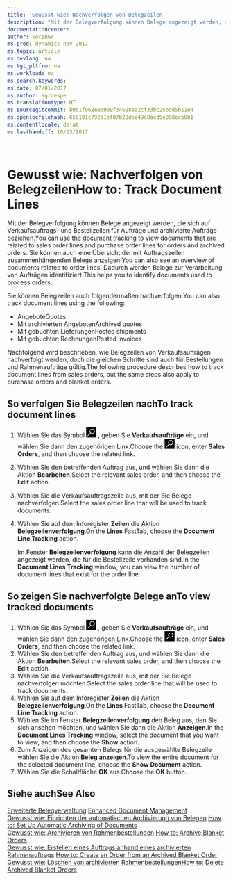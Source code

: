 ```yaml
---
title: 'Gewusst wie: Nachverfolgen von Belegzeilen'
description: "Mit der Belegverfolgung können Belege angezeigt werden, die sich auf Verkaufsauftrags- und Bestellzeilen für Aufträge und archivierte Aufträge beziehen. Sie können auch eine Übersicht der mit Auftragszeilen zusammenhängenden Belege anzeigen."
documentationcenter: 
author: SorenGP
ms.prod: dynamics-nav-2017
ms.topic: article
ms.devlang: na
ms.tgt_pltfrm: na
ms.workload: na
ms.search.keywords: 
ms.date: 07/01/2017
ms.author: sgroespe
ms.translationtype: HT
ms.sourcegitcommit: b9b1f062ee6009f34698ea2cf33bc25bdd5b11e4
ms.openlocfilehash: 655191c792a1ef07b28dbe49c8acd5e098ecb0b1
ms.contentlocale: de-at
ms.lasthandoff: 10/23/2017

---
```

# <a name="how-to-track-document-lines"></a><span data-ttu-id="5f8e0-104">Gewusst wie: Nachverfolgen von Belegzeilen</span><span class="sxs-lookup"><span data-stu-id="5f8e0-104">How to: Track Document Lines</span></span>
<span data-ttu-id="5f8e0-105">Mit der Belegverfolgung können Belege angezeigt werden, die sich auf Verkaufsauftrags- und Bestellzeilen für Aufträge und archivierte Aufträge beziehen.</span><span class="sxs-lookup"><span data-stu-id="5f8e0-105">You can use the document tracking to view documents that are related to sales order lines and purchase order lines for orders and archived orders.</span></span> <span data-ttu-id="5f8e0-106">Sie können auch eine Übersicht der mit Auftragszeilen zusammenhängenden Belege anzeigen.</span><span class="sxs-lookup"><span data-stu-id="5f8e0-106">You can also see an overview of documents related to order lines.</span></span> <span data-ttu-id="5f8e0-107">Dadurch werden Belege zur Verarbeitung von Aufträgen identifiziert.</span><span class="sxs-lookup"><span data-stu-id="5f8e0-107">This helps you to identify documents used to process orders.</span></span>  

<span data-ttu-id="5f8e0-108">Sie können Belegzeilen auch folgendermaßen nachverfolgen:</span><span class="sxs-lookup"><span data-stu-id="5f8e0-108">You can also track document lines using the following:</span></span>  

- <span data-ttu-id="5f8e0-109">Angebote</span><span class="sxs-lookup"><span data-stu-id="5f8e0-109">Quotes</span></span>  
- <span data-ttu-id="5f8e0-110">Mit archivierten Angeboten</span><span class="sxs-lookup"><span data-stu-id="5f8e0-110">Archived quotes</span></span>  
- <span data-ttu-id="5f8e0-111">Mit gebuchten Lieferungen</span><span class="sxs-lookup"><span data-stu-id="5f8e0-111">Posted shipments</span></span>  
- <span data-ttu-id="5f8e0-112">Mit gebuchten Rechnungen</span><span class="sxs-lookup"><span data-stu-id="5f8e0-112">Posted invoices</span></span>  

<span data-ttu-id="5f8e0-113">Nachfolgend wird beschrieben, wie Belegzeilen von Verkaufsaufträgen nachverfolgt werden, doch die gleichen Schritte sind auch für Bestellungen und Rahmenaufträge gültig.</span><span class="sxs-lookup"><span data-stu-id="5f8e0-113">The following procedure describes how to track document lines from sales orders, but the same steps also apply to purchase orders and blanket orders.</span></span>  

## <a name="to-track-document-lines"></a><span data-ttu-id="5f8e0-114">So verfolgen Sie Belegzeilen nach</span><span class="sxs-lookup"><span data-stu-id="5f8e0-114">To track document lines</span></span>  

1.  <span data-ttu-id="5f8e0-115">Wählen Sie das Symbol ![Nach Seite oder Bericht suchen](../../media/ui-search/search_small.png "Nach Seite oder Bericht suchen") , geben Sie **Verkaufsaufträge** ein, und wählen Sie dann den zugehörigen Link.</span><span class="sxs-lookup"><span data-stu-id="5f8e0-115">Choose the ![Search for Page or Report](../../media/ui-search/search_small.png "Search for Page or Report icon") icon, enter **Sales Orders**, and then choose the related link.</span></span>  
2.  <span data-ttu-id="5f8e0-116">Wählen Sie den betreffenden Auftrag aus, und wählen Sie dann die Aktion **Bearbeiten**.</span><span class="sxs-lookup"><span data-stu-id="5f8e0-116">Select the relevant sales order, and then choose the **Edit** action.</span></span>  
3.  <span data-ttu-id="5f8e0-117">Wählen Sie die Verkaufsauftragszeile aus, mit der Sie Belege nachverfolgen.</span><span class="sxs-lookup"><span data-stu-id="5f8e0-117">Select the sales order line that will be used to track documents.</span></span>  
4.  <span data-ttu-id="5f8e0-118">Wählen Sie auf dem Inforegister **Zeilen** die Aktion **Belegzeilenverfolgung**.</span><span class="sxs-lookup"><span data-stu-id="5f8e0-118">On the **Lines** FastTab, choose the **Document Line Tracking** action.</span></span>  

    <span data-ttu-id="5f8e0-119">Im Fenster **Belegzeilenverfolgung** kann die Anzahl der Belegzeilen angezeigt werden, die für die Bestellzeile vorhanden sind.</span><span class="sxs-lookup"><span data-stu-id="5f8e0-119">In the **Document Lines Tracking** window, you can view the number of document lines that exist for the order line.</span></span>  

## <a name="to-view-tracked-documents"></a><span data-ttu-id="5f8e0-120">So zeigen Sie nachverfolgte Belege an</span><span class="sxs-lookup"><span data-stu-id="5f8e0-120">To view tracked documents</span></span>  

1.  <span data-ttu-id="5f8e0-121">Wählen Sie das Symbol ![Nach Seite oder Bericht suchen](../../media/ui-search/search_small.png "Nach Seite oder Bericht suchen") , geben Sie **Verkaufsaufträge** ein, und wählen Sie dann den zugehörigen Link.</span><span class="sxs-lookup"><span data-stu-id="5f8e0-121">Choose the ![Search for Page or Report](../../media/ui-search/search_small.png "Search for Page or Report icon") icon, enter **Sales Orders**, and then choose the related link.</span></span>  
2.  <span data-ttu-id="5f8e0-122">Wählen Sie den betreffenden Auftrag aus, und wählen Sie dann die Aktion **Bearbeiten**.</span><span class="sxs-lookup"><span data-stu-id="5f8e0-122">Select the relevant sales order, and then choose the **Edit** action.</span></span>  
3.  <span data-ttu-id="5f8e0-123">Wählen Sie die Verkaufsauftragszeile aus, mit der Sie Belege nachverfolgen möchten.</span><span class="sxs-lookup"><span data-stu-id="5f8e0-123">Select the sales order line that will be used to track documents.</span></span>  
4.  <span data-ttu-id="5f8e0-124">Wählen Sie auf dem Inforegister **Zeilen** die Aktion **Belegzeilenverfolgung**.</span><span class="sxs-lookup"><span data-stu-id="5f8e0-124">On the **Lines** FastTab, choose the **Document Line Tracking** action.</span></span>  
5.  <span data-ttu-id="5f8e0-125">Wählen Sie im Fenster **Belegzeilenverfolgung** den Beleg aus, den Sie sich ansehen möchten, und wählen Sie dann die Aktion **Anzeigen**.</span><span class="sxs-lookup"><span data-stu-id="5f8e0-125">In the **Document Lines Tracking** window, select the document that you want to view, and then choose the **Show** action.</span></span>  
6.  <span data-ttu-id="5f8e0-126">Zum Anzeigen des gesamten Belegs für die ausgewählte Belegzeile wählen Sie die Aktion **Beleg anzeigen**.</span><span class="sxs-lookup"><span data-stu-id="5f8e0-126">To view the entire document for the selected document line, choose the **Show Document** action.</span></span>  
7.  <span data-ttu-id="5f8e0-127">Wählen Sie die Schaltfläche **OK** aus.</span><span class="sxs-lookup"><span data-stu-id="5f8e0-127">Choose the **OK** button.</span></span>  

## <a name="see-also"></a><span data-ttu-id="5f8e0-128">Siehe auch</span><span class="sxs-lookup"><span data-stu-id="5f8e0-128">See Also</span></span>  
 <span data-ttu-id="5f8e0-129">[Erweiterte Belegverwaltung](enhanced-document-management.md) </span><span class="sxs-lookup"><span data-stu-id="5f8e0-129">[Enhanced Document Management](enhanced-document-management.md) </span></span>  
 <span data-ttu-id="5f8e0-130">[Gewusst wie: Einrichten der automatischen Archivierung von Belegen](how-to-set-up-automatic-archiving-of-documents.md) </span><span class="sxs-lookup"><span data-stu-id="5f8e0-130">[How to: Set Up Automatic Archiving of Documents](how-to-set-up-automatic-archiving-of-documents.md) </span></span>  
 <span data-ttu-id="5f8e0-131">[Gewusst wie: Archivieren von Rahmenbestellungen](how-to-archive-blanket-orders.md) </span><span class="sxs-lookup"><span data-stu-id="5f8e0-131">[How to: Archive Blanket Orders](how-to-archive-blanket-orders.md) </span></span>  
 <span data-ttu-id="5f8e0-132">[Gewusst wie: Erstellen eines Auftrags anhand eines archivierten Rahmenauftrags](how-to-create-an-order-from-an-archived-blanket-order.md) </span><span class="sxs-lookup"><span data-stu-id="5f8e0-132">[How to: Create an Order from an Archived Blanket Order](how-to-create-an-order-from-an-archived-blanket-order.md) </span></span>  
 [<span data-ttu-id="5f8e0-133">Gewusst wie: Löschen von archivierten Rahmenbestellungen</span><span class="sxs-lookup"><span data-stu-id="5f8e0-133">How to: Delete Archived Blanket Orders</span></span>](how-to-delete-archived-blanket-orders.md)

